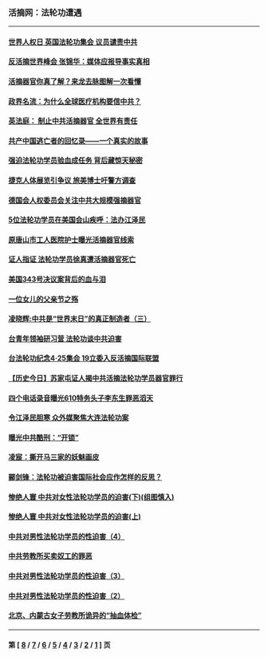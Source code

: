 ### 活摘网：法轮功遭遇
---
#### [世界人权日 英国法轮功集会 议员谴责中共](../../pages/nf5881/n13431763.md?01270430) 
#### [反活摘世界峰会 张锦华：媒体应报导事实真相](../../pages/nf5881/n13278502.md?01270430) 
#### [活摘器官你真了解？来龙去脉图解一次看懂](../../pages/nf5881/n13013820.md?01270430) 
#### [政界名流：为什么全球医疗机构要信中共？](../../pages/nf5881/n11945479.md?01270430) 
#### [英法庭： 制止中共活摘器官 全世界有责任](../../pages/nf5881/n11330691.md?01270430) 
#### [共产中国逃亡者的回忆录——一个真实的故事](../../pages/nf5881/n10918649.md?01270430) 
#### [强迫法轮功学员验血成任务 背后藏惊天秘密](../../pages/nf5881/n4252384.md?01270430) 
#### [捷克人体展览引争议 旅美博士吁警方调查](../../pages/nf5881/n9429187.md?01270430) 
#### [德国会人权委员会关注中共大规模强摘器官](../../pages/nf5881/n8418950.md?01270430) 
#### [5位法轮功学员在美国会山疾呼：法办江泽民](../../pages/nf5881/n8101519.md?01270430) 
#### [原唐山市工人医院护士曝光活摘器官线索](../../pages/nf5881/n8076384.md?01270430) 
#### [证人指证 法轮功学员徐真遭活摘器官死亡](../../pages/nf5881/n8042467.md?01270430) 
#### [美国343号决议案背后的血与泪](../../pages/nf5881/n8020684.md?01270430) 
#### [一位女儿的父亲节之殇](../../pages/nf5881/n8014122.md?01270430) 
#### [凌晓辉:中共是“世界末日”的真正制造者（三）](../../pages/nf5881/n4210333.md?01270430) 
#### [台青年领袖研习营 法轮功谈中共迫害](../../pages/nf5881/n4141857.md?01270430) 
#### [台法轮功纪念4‧25集会 19立委入反活摘国际联盟](../../pages/nf5881/n4141821.md?01270430) 
#### [【历史今日】苏家屯证人揭中共活摘法轮功学员器官罪行](../../pages/nf5881/n4135912.md?01270430) 
#### [四个电话录音曝光610特务头子李东生罪恶滔天](../../pages/nf5881/n4040060.md?01270430) 
#### [令江泽民胆寒 众外媒聚焦大连法轮功案](../../pages/nf5881/n3932671.md?01270430) 
#### [曝光中共酷刑：“开锁”](../../pages/nf5881/n3889373.md?01270430) 
#### [凌宸：撕开马三家的妖魅画皮](../../pages/nf5881/n3849369.md?01270430) 
#### [郦剑锋：法轮功被迫害国际社会应作怎样的反思？](../../pages/nf5881/n3824560.md?01270430) 
#### [惨绝人寰 中共对女性法轮功学员的迫害(下)(组图慎入)](../../pages/nf5881/n3816285.md?01270430) 
#### [惨绝人寰 中共对女性法轮功学员的迫害(上)](../../pages/nf5881/n3815374.md?01270430) 
#### [中共对男性法轮功学员的性迫害（4）](../../pages/nf5881/n3769144.md?01270430) 
#### [中共劳教所买卖奴工的罪恶](../../pages/nf5881/n3769378.md?01270430) 
#### [中共对男性法轮功学员的性迫害（3）](../../pages/nf5881/n3768231.md?01270430) 
#### [中共对男性法轮功学员的性迫害（2）](../../pages/nf5881/n3767211.md?01270430) 
#### [北京、内蒙古女子劳教所诡异的“抽血体检”](../../pages/nf5881/n3753158.md?01270430) 

---
#### 第 [ [8](./8.md?01270430) / [7](./7.md?01270430) / [6](./6.md?01270430) / [5](./5.md?01270430) / [4](./4.md?01270430) / [3](./3.md?01270430) / [2](./2.md?01270430) / [1](./1.md?01270430) ] 页
